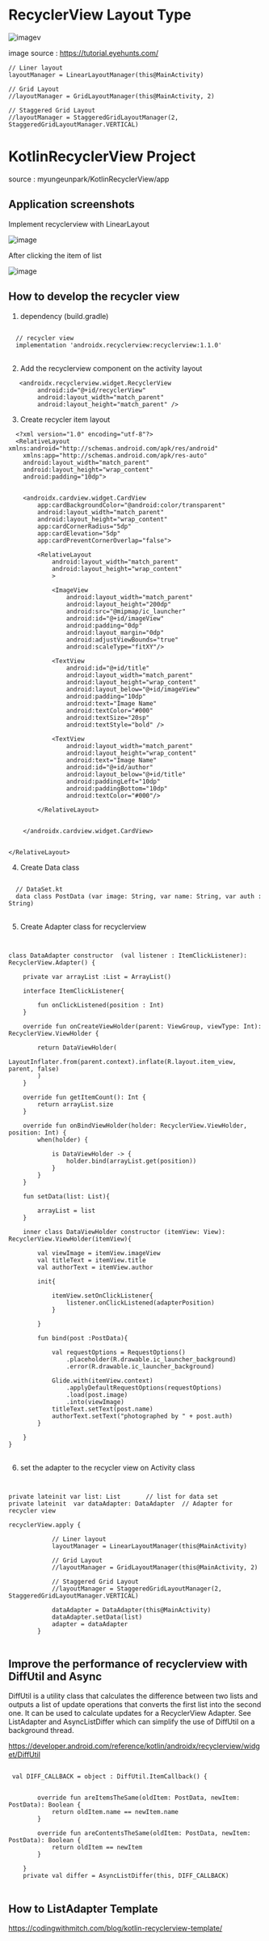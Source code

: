 # RecyclerView Layout Type

![image](https://user-images.githubusercontent.com/53125879/74468394-9c4e9500-4e4f-11ea-873b-a9435cfa3c2b.png)v

image source : https://tutorial.eyehunts.com/


    // Liner layout 
    layoutManager = LinearLayoutManager(this@MainActivity)

    // Grid Layout
    //layoutManager = GridLayoutManager(this@MainActivity, 2)

    // Staggered Grid Layout
    //layoutManager = StaggeredGridLayoutManager(2, StaggeredGridLayoutManager.VERTICAL)
    


# KotlinRecyclerView Project 

source : myungeunpark/KotlinRecyclerView/app

## Application screenshots 

Implement recyclerview with LinearLayout 


![image](https://user-images.githubusercontent.com/53125879/74289570-47dad680-4ce4-11ea-99e2-1bf042be12a8.png)


After clicking the item of list


![image](https://user-images.githubusercontent.com/53125879/74289608-693bc280-4ce4-11ea-9354-4180ae8794ae.png)



## How to develop the recycler view 

 1. dependency (build.gradle)
 
<pre>
<code>
  // recycler view 
  implementation 'androidx.recyclerview:recyclerview:1.1.0'
</code>
</pre>
  
 2. Add the recyclerview component on the activity layout 

```
   <androidx.recyclerview.widget.RecyclerView
        android:id="@+id/recyclerView"
        android:layout_width="match_parent"
        android:layout_height="match_parent" />
```   
        
 3. Create recycler item layout     
  
```
  <?xml version="1.0" encoding="utf-8"?>
  <RelativeLayout xmlns:android="http://schemas.android.com/apk/res/android"
    xmlns:app="http://schemas.android.com/apk/res-auto"
    android:layout_width="match_parent"
    android:layout_height="wrap_content"
    android:padding="10dp">


    <androidx.cardview.widget.CardView
        app:cardBackgroundColor="@android:color/transparent"
        android:layout_width="match_parent"
        android:layout_height="wrap_content"
        app:cardCornerRadius="5dp"
        app:cardElevation="5dp"
        app:cardPreventCornerOverlap="false">

        <RelativeLayout
            android:layout_width="match_parent"
            android:layout_height="wrap_content"
            >

            <ImageView
                android:layout_width="match_parent"
                android:layout_height="200dp"
                android:src="@mipmap/ic_launcher"
                android:id="@+id/imageView"
                android:padding="0dp"
                android:layout_margin="0dp"
                android:adjustViewBounds="true"
                android:scaleType="fitXY"/>

            <TextView
                android:id="@+id/title"
                android:layout_width="match_parent"
                android:layout_height="wrap_content"
                android:layout_below="@+id/imageView"
                android:padding="10dp"
                android:text="Image Name"
                android:textColor="#000"
                android:textSize="20sp"
                android:textStyle="bold" />

            <TextView
                android:layout_width="match_parent"
                android:layout_height="wrap_content"
                android:text="Image Name"
                android:id="@+id/author"
                android:layout_below="@+id/title"
                android:paddingLeft="10dp"
                android:paddingBottom="10dp"
                android:textColor="#000"/>

        </RelativeLayout>


    </androidx.cardview.widget.CardView>


</RelativeLayout>
```
  
  
4. Create Data class 
  
<pre>
<code>
  // DataSet.kt  
  data class PostData (var image: String, var name: String, var auth : String)
</code>
</pre> 
  
5. Create Adapter class for recyclerview
  
<pre>
<code>

class DataAdapter constructor  (val listener : ItemClickListener): RecyclerView.Adapter<RecyclerView.ViewHolder>() {

    private var arrayList :List<PostData> = ArrayList()

    interface ItemClickListener{
    
        fun onClickListened(position : Int)
    }

    override fun onCreateViewHolder(parent: ViewGroup, viewType: Int): RecyclerView.ViewHolder {

        return DataViewHolder(
            LayoutInflater.from(parent.context).inflate(R.layout.item_view, parent, false)
        )
    }

    override fun getItemCount(): Int {
        return arrayList.size
    }

    override fun onBindViewHolder(holder: RecyclerView.ViewHolder, position: Int) {
        when(holder) {

            is DataViewHolder -> {
                holder.bind(arrayList.get(position))
            }
        }
    }

    fun setData(list: List<PostData>){

        arrayList = list
    }

    inner class DataViewHolder constructor (itemView: View): RecyclerView.ViewHolder(itemView){

        val viewImage = itemView.imageView
        val titleText = itemView.title
        val authorText = itemView.author

        init{

            itemView.setOnClickListener{
                listener.onClickListened(adapterPosition)
            }

        }

        fun bind(post :PostData){

            val requestOptions = RequestOptions()
                .placeholder(R.drawable.ic_launcher_background)
                .error(R.drawable.ic_launcher_background)

            Glide.with(itemView.context)
                .applyDefaultRequestOptions(requestOptions)
                .load(post.image)
                .into(viewImage)
            titleText.setText(post.name)
            authorText.setText("photographed by " + post.auth)
        }

    }
}
</code>
</pre>


6. set the adapter to the recycler view on Activity class 

<pre>
<code>

private lateinit var list: List<PostData>       // list for data set
private lateinit  var dataAdapter: DataAdapter  // Adapter for recycler view

recyclerView.apply {

            // Liner layout
            layoutManager = LinearLayoutManager(this@MainActivity)

            // Grid Layout
            //layoutManager = GridLayoutManager(this@MainActivity, 2)

            // Staggered Grid Layout
            //layoutManager = StaggeredGridLayoutManager(2, StaggeredGridLayoutManager.VERTICAL)

            dataAdapter = DataAdapter(this@MainActivity)
            dataAdapter.setData(list)
            adapter = dataAdapter
        }
</code>
</pre>



## Improve the performance of recyclerview with DiffUtil and Async

DiffUtil is a utility class that calculates the difference between two lists and outputs a list of update operations that converts the first list into the second one. 
It can be used to calculate updates for a RecyclerView Adapter. See ListAdapter and AsyncListDiffer which can simplify the use of DiffUtil on a background thread.

https://developer.android.com/reference/kotlin/androidx/recyclerview/widget/DiffUtil

<pre>
<code>
 val DIFF_CALLBACK = object : DiffUtil.ItemCallback<PostData>() {


        override fun areItemsTheSame(oldItem: PostData, newItem: PostData): Boolean {
            return oldItem.name == newItem.name
        }

        override fun areContentsTheSame(oldItem: PostData, newItem: PostData): Boolean {
            return oldItem == newItem
        }

    }
    private val differ = AsyncListDiffer(this, DIFF_CALLBACK)
</code>
</pre>


## How to ListAdapter Template 

https://codingwithmitch.com/blog/kotlin-recyclerview-template/




